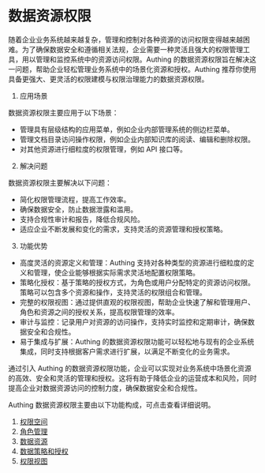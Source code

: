 # 数据资源权限

随着企业业务系统越来越复杂，管理和控制对各种资源的访问权限变得越来越困难。为了确保数据安全和遵循相关法规，企业需要一种灵活且强大的权限管理工具，用以管理和监控系统中的资源访问权限。Authing 的数据资源权限旨在解决这一问题，帮助企业轻松管理业务系统中的场景化资源和授权。Authing 推荐你使用具备更强大、更灵活的权限建模与权限治理能力的数据资源权限。

1. 应用场景

数据资源权限主要应用于以下场景：

- 管理具有层级结构的应用菜单，例如企业内部管理系统的侧边栏菜单。
- 管理文档目录访问操作权限，例如企业内部知识库的阅读、编辑和删除权限。
- 对其他资源进行细粒度的权限管理，例如 API 接口等。

2. 解决问题

数据资源权限主要解决以下问题：

- 简化权限管理流程，提高工作效率。
- 确保数据安全，防止数据泄露和滥用。
- 支持合规性审计和报告，降低合规风险。
- 适应企业不断发展和变化的需求，支持灵活的资源管理和授权策略。

3. 功能优势

- 高度灵活的资源定义和管理：Authing 支持对各种类型的资源进行细粒度的定义和管理，使企业能够根据实际需求灵活地配置权限策略。
- 策略化授权：基于策略的授权方式，为角色或用户分配特定的资源访问权限。策略可以包含多个资源和操作，支持灵活的权限组合和管理。
- 完整的权限视图：通过提供直观的权限视图，帮助企业快速了解和管理用户、角色和资源之间的授权关系，提高权限管理的效率。
- 审计与监控：记录用户对资源的访问操作，支持实时监控和定期审计，确保数据安全和合规性。
- 易于集成与扩展：Authing 的数据资源权限功能可以轻松地与现有的企业系统集成，同时支持根据客户需求进行扩展，以满足不断变化的业务需求。

通过引入 Authing 的数据资源权限功能，企业可以实现对业务系统中场景化资源的高效、安全和灵活的管理和授权。这将有助于降低企业的运营成本和风险，同时提高企业对数据资源访问的控制力度，确保数据安全和合规性。

Authing 数据资源权限主要由以下功能构成，可点击查看详细说明。

1. [权限空间](https://docs.authing.cn/v2/guides/access-control/data-permission/permission-space.html)
2. [角色管理](https://docs.authing.cn/v2/guides/access-control/data-permission/roles-management.html)
3. [数据资源](https://docs.authing.cn/v2/guides/access-control/data-permission/data-resoources.html)
3. [数据策略和授权](https://docs.authing.cn/v2/guides/access-control/data-permission/policy/)
4. [权限视图](https://docs.authing.cn/v2/guides/access-control/data-permission/data-permission-view.html)





